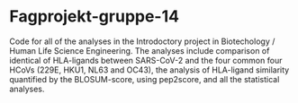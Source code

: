 # Fagprojekt-gruppe-14

Code for all of the analyses in the Introdoctory project in Biotechology / Human Life Science Engineering.
The analyses include comparison of identical of HLA-ligands between SARS-CoV-2 and the four common four HCoVs (229E, HKU1, NL63 and OC43), the analysis of HLA-ligand similarity quantified by the BLOSUM-score, using pep2score, and all the statistical analyses.
